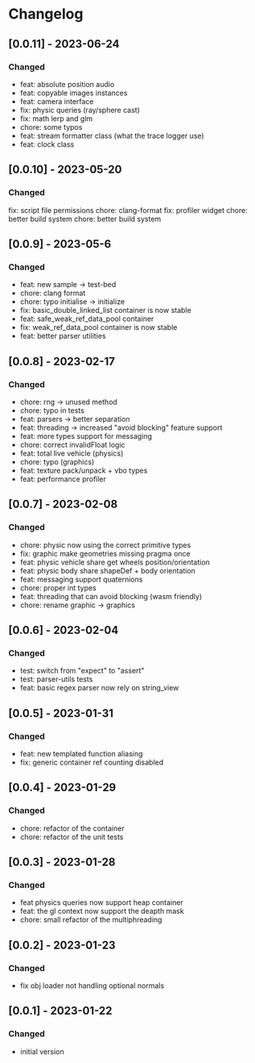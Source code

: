 
# Changelog

## [0.0.11] - 2023-06-24
### Changed
- feat: absolute position audio
- feat: copyable images instances
- feat: camera interface
- fix: physic queries (ray/sphere cast)
- fix: math lerp and glm
- chore: some typos
- feat: stream formatter class (what the trace logger use)
- feat: clock class

## [0.0.10] - 2023-05-20
### Changed
fix: script file permissions
chore: clang-format
fix: profiler widget
chore: better build system
chore: better build system


## [0.0.9] - 2023-05-6
### Changed
- feat: new sample -> test-bed
- chore: clang format
- chore: typo initialise -> initialize
- fix: basic_double_linked_list container is now stable
- feat: safe_weak_ref_data_pool container
- fix: weak_ref_data_pool container is now stable
- feat: better parser utilities

## [0.0.8] - 2023-02-17
### Changed
- chore: rng -> unused method
- chore: typo in tests
- feat: parsers -> better separation
- feat: threading -> increased "avoid blocking" feature support
- feat: more types support for messaging
- chore: correct invalidFloat logic
- feat: total live vehicle (physics)
- chore: typo (graphics)
- feat: texture pack/unpack + vbo types
- feat: performance profiler

## [0.0.7] - 2023-02-08
### Changed
- chore: physic now using the correct primitive types
- fix: graphic make geometries missing pragma once
- feat: physic vehicle share get wheels position/orientation
- feat: physic body share shapeDef + body orientation
- feat: messaging support quaternions
- chore: proper int types
- feat: threading that can avoid blocking (wasm friendly)
- chore: rename graphic -> graphics

## [0.0.6] - 2023-02-04
### Changed
- test: switch from "expect" to "assert"
- test: parser-utils tests
- feat: basic regex parser now rely on string_view

## [0.0.5] - 2023-01-31
### Changed
- feat: new templated function aliasing
- fix: generic container ref counting disabled

## [0.0.4] - 2023-01-29
### Changed
- chore: refactor of the container
- chore: refactor of the unit tests

## [0.0.3] - 2023-01-28
### Changed
- feat physics queries now support heap container
- feat: the gl context now support the deapth mask
- chore: small refactor of the multiphreading

## [0.0.2] - 2023-01-23
### Changed
- fix obj loader not handling optional normals

## [0.0.1] - 2023-01-22
### Changed
- initial version
